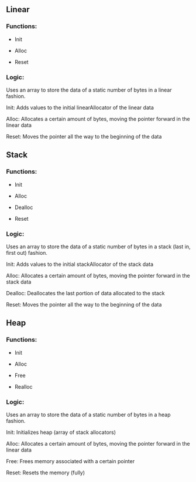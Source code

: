 ## Linear

### Functions: 

* Init

* Alloc

* Reset

### Logic: 

Uses an array to store the data of a static number of bytes in a linear fashion. 

Init: Adds values to the initial linearAllocator of the linear data

Alloc: Allocates a certain amount of bytes, moving the pointer forward in the linear data

Reset: Moves the pointer all the way to the beginning of the data

## Stack

### Functions: 

* Init

* Alloc

* Dealloc

* Reset

### Logic: 

Uses an array to store the data of a static number of bytes in a stack (last in, first out) fashion. 

Init: Adds values to the initial stackAllocator of the stack data

Alloc: Allocates a certain amount of bytes, moving the pointer forward in the stack data

Dealloc: Deallocates the last portion of data allocated to the stack

Reset: Moves the pointer all the way to the beginning of the data

## Heap

### Functions: 

* Init

* Alloc

* Free

* Realloc

### Logic: 

Uses an array to store the data of a static number of bytes in a heap fashion. 

Init: Initializes heap (array of stack allocators)

Alloc: Allocates a certain amount of bytes, moving the pointer forward in the linear data

Free: Frees memory associated with a certain pointer

Reset: Resets the memory (fully)